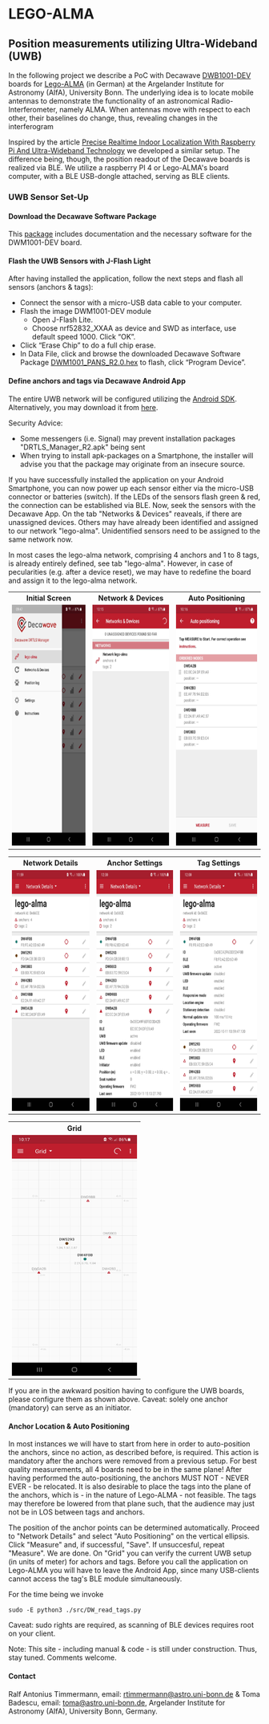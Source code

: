 # LEGO-ALMA

## Position measurements utilizing Ultra-Wideband (UWB)

In the following project we describe a PoC with Decawave 
[DWB1001-DEV](https://www.qorvo.com/products/p/DWM1001-DEV) boards for [Lego-ALMA](
https://astro.uni-bonn.de/en/research/mm-submm-astronomy/projects-1/alma/lego-alma) (in German) 
at the Argelander Institute for Astronomy (AIfA), University Bonn. The underlying idea is to 
locate mobile antennas to demonstrate the functionality of an astronomical 
Radio-Interferometer, namely ALMA. When antennas move with respect to each other, 
their baselines do change, thus, revealing changes in the interferogram

Inspired by the article 
[Precise Realtime Indoor Localization With Raspberry Pi And Ultra-Wideband Technology](
https://medium.com/@newforestberlin/precise-realtime-indoor-localization-with-raspberry-pi-and-ultra-wideband-technology-decawave-191e4e2daa8c)
we developed a similar setup. The difference being, though, the position readout of the 
Decawave boards is realized via BLE. We utilize a raspberry PI 4 or Lego-ALMA's board computer, 
with a BLE USB-dongle attached, serving as BLE clients.

### UWB Sensor Set-Up

#### Download the Decawave Software Package

This [package](https://www.segger.com/downloads/jlink/)
includes documentation and the necessary software for the DWM1001-DEV board. 

#### Flash the UWB Sensors with J-Flash Light

After having installed the application, follow the next steps and flash all sensors (anchors & tags):

* Connect the sensor with a micro-USB data cable to your computer.
* Flash the image DWM1001-DEV module
  * Open J-Flash Lite.
  * Choose nrf52832_XXAA as device and SWD as interface, use default speed 1000. Click “OK”.
* Click “Erase Chip” to do a full chip erase.
* In Data File, click and browse the downloaded Decawave Software Package [DWM1001_PANS_R2.0.hex](
https://github.com/AIfA-Radio/lego-alma/blob/main/Factory_Firmware_Image/DWM1001_PANS_R2.0.hex) to flash, 
click “Program Device”.

#### Define anchors and tags via Decawave Android App

The entire UWB network will be configured utilizing the [Android SDK](
https://github.com/AIfA-Radio/lego-alma/blob/main/app/DRTLS_Manager_R2.apk). Alternatively, you may download it 
from [here](https://www.decawave.com/wp-content/uploads/2019/03/DRTLS_Manager_R2.apk).

Security Advice: 
* Some messengers (i.e. Signal) may prevent installation packages 
"DRTLS_Manager_R2.apk" being sent
* When trying to install apk-packages on a Smartphone, the installer will advise you that the 
package may originate from an insecure source.

If you have successfully installed the application on your Android Smartphone, 
you can now power up each sensor either via the micro-USB connector or batteries (switch). 
If the LEDs of the sensors flash green & red, the connection can be established via BLE. 
Now, seek the sensors with the Decawave App. On the tab "Networks & Devices" reaveals, 
if there are unassigned devices. 
Others may have already been identified and assigned to our network "lego-alma". 
Unidentified sensors need to be assigned to the same network now.

In most cases the lego-alma network, comprising 4 anchors and 1 to 8 tags, is already entirely defined,
see tab "lego-alma".
However, in case of pecularities (e.g. after a device reset), we may have to redefine the board and 
assign it to the lego-alma network. 

<table>
  <tr>
     <th style="text-align: center;">Initial Screen</th>
     <th style="text-align: center;">Network & Devices</th>
     <th style="text-align: center;">Auto Positioning</th>
  </tr>
  <tr>
    <td><img src="./images/Screenshot_start_screen.jpg" width=250 height=480></td>
    <td><img src="./images/Screenshot_unassigned_devices.jpg" width=250 height=480></td>
    <td><img src="./images/Screenshot_auto_positioning.jpg" width=250 height=480></td>
  </tr>
</table>
<table>
<tr>
     <th style="text-align: center;">Network Details</th>
     <th style="text-align: center;">Anchor Settings</th>
     <th style="text-align: center;">Tag Settings</th>
  </tr>
  <tr>
    <td><img src="./images/Screenshot_network.jpg" width=250 height=480></td>
    <td><img src="./images/Screenshot_anchor.jpg" width=250 height=480></td>
    <td><img src="./images/Screenshot_tag.jpg" width=250 height=480></td>
  </tr>
</table>
<table>
  <tr>
     <th style="text-align: center;">Grid</th>
  </tr>
  <tr>
    <td><img src="./images/Screenshot_grid.jpg" width=250 height=480></td>
  </tr>
</table>

[//]: # ()
[//]: # (|              Initial Screen               |                Network & Devices                |               Auto Positioning                |)

[//]: # (|:-----------------------------------------:|:-----------------------------------------------:|:---------------------------------------------:|)

[//]: # (| ![]&#40;./images/Screenshot_start_screen.jpg&#41; | ![]&#40;./images/Screenshot_unassigned_devices.jpg&#41; | ![]&#40;./images/Screenshot_auto_positioning.jpg&#41; |)

[//]: # ()
[//]: # (|              Network Details              |                 Anchor Settings                 |                 Tag Settings                  |)

[//]: # (|:-----------------------------------------:|:-----------------------------------------------:|:---------------------------------------------:|)

[//]: # (|   ![]&#40;./images/Screenshot_network.jpg&#41;    |       ![]&#40;./images/Screenshot_anchor.jpg&#41;       |       ![]&#40;./images/Screenshot_tag.jpg&#41;        |)

[//]: # (|                   Grid                    |)

[//]: # (|    ![]&#40;./images/Screenshot_grid.jpg&#41;      |)

If you are in the awkward position having to configure the UWB boards, please configure them as shown 
above. Caveat: solely one anchor (mandatory) can serve as an initiator.

#### Anchor Location & Auto Positioning

In most instances we will have to start from here in order to auto-position 
the anchors, since no action, as described before, is required.
This action is mandatory after the anchors were removed from a previous setup.
For best quality measurements, all 4 boards need to be in the same plane! After having performed
the auto-positioning, the anchors MUST NOT - NEVER EVER - be relocated.
It is also desirable to place the tags into the plane of the
anchors, which is - in the nature of Lego-ALMA - not feasible. The tags may therefore 
be lowered from that plane such, that the audience may just not be in LOS between tags and anchors.

The position of the anchor points can be determined automatically. 
Proceed to "Network Details" and select "Auto Positioning" on the vertical ellipsis. Click
"Measure" and, if successful, "Save". If unsuccesful, repeat "Measure". We are done. 
On "Grid" you can verify the current UWB setup (in units of meter) for 
achors and tags. Before you call the application on Lego-ALMA you will have to leave the Android App, 
since many USB-clients cannot access the tag's BLE module simultaneously.

For the time being we invoke

    sudo -E python3 ./src/DW_read_tags.py

Caveat: sudo rights are required, as scanning of BLE devices requires root on your client.

Note: This site - including manual & code - is still under construction. Thus, stay tuned. 
Comments welcome.

#### Contact

Ralf Antonius Timmermann, email: rtimmermann@astro.uni-bonn.de &
Toma Badescu, email: toma@astro.uni-bonn.de,
Argelander Institute for Astronomy (AIfA), University Bonn, Germany.